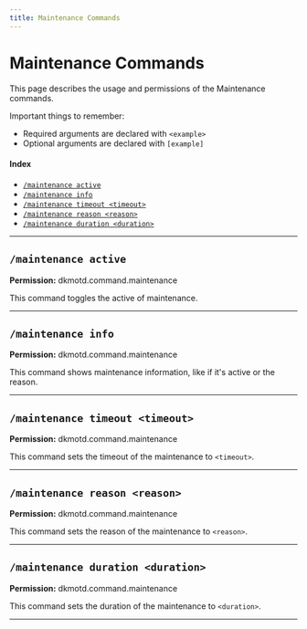 ```yaml
---
title: Maintenance Commands
---
```


# Maintenance Commands

This page describes the usage and permissions of the Maintenance commands. 

Important things to remember:

* Required arguments are declared with ```<example>```
* Optional arguments are declared with ```[example]```

#### Index

* [```/maintenance active```](#maintenance-active)
* [```/maintenance info```](#maintenance-info)
* [```/maintenance timeout <timeout>```](#maintenance-timeout-timeout)
* [```/maintenance reason <reason>```](#maintenance-reason-reason)
* [```/maintenance duration <duration>```](#maintenance-duration-duration)
***

## **```/maintenance active```**

**Permission:** dkmotd.command.maintenance<br />

This command toggles the active of maintenance.

***

## **```/maintenance info```**

**Permission:** dkmotd.command.maintenance<br />

This command shows maintenance information, like if it's active or the reason.

***

## **```/maintenance timeout <timeout>```**

**Permission:** dkmotd.command.maintenance<br />

This command sets the timeout of the maintenance to ``<timeout>``.

***

## **```/maintenance reason <reason>```**

**Permission:** dkmotd.command.maintenance<br />

This command sets the reason of the maintenance to ``<reason>``.

***

## **```/maintenance duration <duration>```**

**Permission:** dkmotd.command.maintenance<br />

This command sets the duration of the maintenance to ``<duration>``.

***